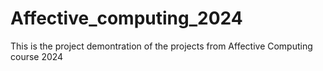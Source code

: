 # Affective_computing_2024
This is the project demontration of the projects from Affective Computing course 2024
